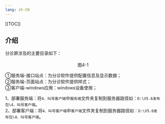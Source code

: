 ```yaml
---
lang: zh-CN
---
```


[[TOC]]

## 介绍

分诊屏涉及的主要目录如下：

<div style="display:flex;flex-direction: column;justify-content: center;align-items: center; width: 100%;">
 <img style="border: 2px #f5f5f5 solid" src="/image/5.6img/V5.6发布目录-叫号客户端.png" alt="">
 <span>图4-1</span>
</div>

①服务端-接口站点：为分诊软件提供配置信息及显示数据；<br/>
②服务端-页面站点：为分诊软件提供样式；<br/>
③客户端-windows应用：windows设备使用；<br/>

1、部署服务端：将`4、叫号客户端`中`服务端`文件夹复制到服务器路径如：`D:\V5.6发布包\4、叫号客户端`。<br/>
2、部署客户端：将`4、叫号客户端`中`客户端`文件夹复制到服务器路径如：`D:\V5.6发布包\4、叫号客户端`。
